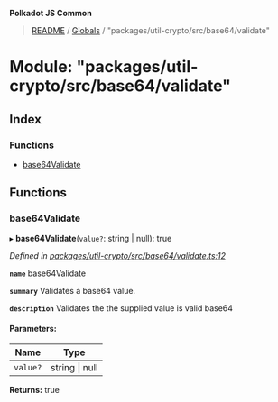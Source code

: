 **Polkadot JS Common**

> [README](../README.md) / [Globals](../globals.md) / "packages/util-crypto/src/base64/validate"

# Module: "packages/util-crypto/src/base64/validate"

## Index

### Functions

* [base64Validate](_packages_util_crypto_src_base64_validate_.md#base64validate)

## Functions

### base64Validate

▸ **base64Validate**(`value?`: string \| null): true

*Defined in [packages/util-crypto/src/base64/validate.ts:12](https://github.com/polkadot-js/common/blob/aff78c2e/packages/util-crypto/src/base64/validate.ts#L12)*

**`name`** base64Validate

**`summary`** Validates a base64 value.

**`description`** 
Validates the the supplied value is valid base64

#### Parameters:

Name | Type |
------ | ------ |
`value?` | string \| null |

**Returns:** true
